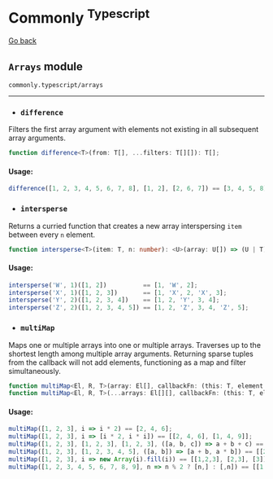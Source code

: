 Commonly <sup>Typescript</sup>
===

[Go back](./readme.md)

`Arrays` module
---
`commonly.typescript/arrays`

---

- ### `difference`

Filters the first array argument with elements not existing in all subsequent array arguments.

```typescript
function difference<T>(from: T[], ...filters: T[][]): T[];
```

#### Usage:

```typescript
difference([1, 2, 3, 4, 5, 6, 7, 8], [1, 2], [2, 6, 7]) == [3, 4, 5, 8];
```


- ### `intersperse`

Returns a curried function that creates a new array interspersing `item` between every `n` element.

```typescript
function intersperse<T>(item: T, n: number): <U>(array: U[]) => (U | T)[];
```

#### Usage:

```typescript
intersperse('W', 1)([1, 2])          == [1, 'W', 2];
intersperse('X', 1)([1, 2, 3])       == [1, 'X', 2, 'X', 3];
intersperse('Y', 2)([1, 2, 3, 4])    == [1, 2, 'Y', 3, 4];
intersperse('Z', 2)([1, 2, 3, 4, 5]) == [1, 2, 'Z', 3, 4, 'Z', 5];
```


- ### `multiMap`

Maps one or multiple arrays into one or multiple arrays.
Traverses up to the shortest length among multiple array arguments.
Returning sparse tuples from the callback will not add elements, functioning as a map and filter simultaneously.

```typescript
function multiMap<El, R, T>(array: El[], callbackFn: (this: T, element: El, index: number, array: El) => R | R[], thisArg?: T): R[] | R[][];
function multiMap<El, R, T>(...arrays: El[][], callbackFn: (this: T, elements: [El[0], El[1], ...], index: number, ...arrays: El[][]) => R | R[], thisArg?: T): R[] | R[][];
```

#### Usage:

```typescript
multiMap([1, 2, 3], i => i * 2) == [2, 4, 6];
multiMap([1, 2, 3], i => [i * 2, i * i]) == [[2, 4, 6], [1, 4, 9]];
multiMap([1, 2, 3], [1, 2, 3], [1, 2, 3], ([a, b, c]) => a + b + c) == [3, 6, 9];
multiMap([1, 2, 3], [1, 2, 3, 4, 5], ([a, b]) => [a + b, a * b]) == [[2, 4, 6], [1, 4, 9]];
multiMap([1, 2, 3], i => new Array(i).fill(i)) == [[1,2,3], [2,3], [3]];
multiMap([1, 2, 3, 4, 5, 6, 7, 8, 9], n => n % 2 ? [n,] : [,n]) == [[1, 3, 5, 7, 9], [2, 4, 6, 8]];
```
